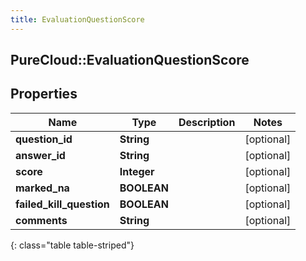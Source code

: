```yaml
---
title: EvaluationQuestionScore
---
```

## PureCloud::EvaluationQuestionScore

## Properties

|Name | Type | Description | Notes|
|------------ | ------------- | ------------- | -------------|
| **question_id** | **String** |  | [optional] |
| **answer_id** | **String** |  | [optional] |
| **score** | **Integer** |  | [optional] |
| **marked_na** | **BOOLEAN** |  | [optional] |
| **failed_kill_question** | **BOOLEAN** |  | [optional] |
| **comments** | **String** |  | [optional] |
{: class="table table-striped"}


